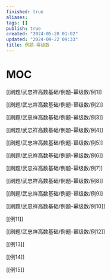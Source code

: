 ```yaml
---
finished: true
aliases: 
tags: []
publish: true
created: "2024-05-20 01:02"
updated: "2024-09-22 09:33"
title: 例题-幂级数
---
```

# MOC

[[刷题/武忠祥高数基础/例题-幂级数/例1]]

[[刷题/武忠祥高数基础/例题-幂级数/例2]]  

[[刷题/武忠祥高数基础/例题-幂级数/例3]] 

[[刷题/武忠祥高数基础/例题-幂级数/例4]] 

[[刷题/武忠祥高数基础/例题-幂级数/例5]]  

[[刷题/武忠祥高数基础/例题-幂级数/例6]] 

[[刷题/武忠祥高数基础/例题-幂级数/例7]]

[[刷题/武忠祥高数基础/例题-幂级数/例8]]

[[刷题/武忠祥高数基础/例题-幂级数/例9]]

[[刷题/武忠祥高数基础/例题-幂级数/例10]]

[[例11]]

[[刷题/武忠祥高数基础/例题-幂级数/例12]]

[[例13]]

[[例14]]

[[例15]] 
